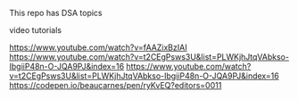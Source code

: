 This repo has DSA topics

video tutorials

https://www.youtube.com/watch?v=fAAZixBzIAI
https://www.youtube.com/watch?v=t2CEgPsws3U&list=PLWKjhJtqVAbkso-IbgiiP48n-O-JQA9PJ&index=16
https://www.youtube.com/watch?v=t2CEgPsws3U&list=PLWKjhJtqVAbkso-IbgiiP48n-O-JQA9PJ&index=16
https://codepen.io/beaucarnes/pen/ryKvEQ?editors=0011
